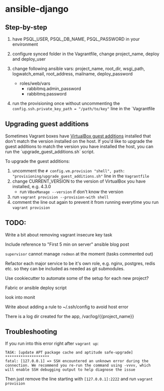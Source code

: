 ansible-django
==============

Step-by-step
------------

1. have PSQL_USER, PSQL_DB_NAME, PSQL_PASSWORD in your environment

2. configure synced folder in the Vagrantfile, change project_name, deploy and deploy_user

3. change following ansible vars: project_name, root_dir, wsgi_path, logwatch_email, root_address, mailname, deploy_password
    * roles/web/vars
        * rabbitmq.admin_password
        * rabbitmq.password

4. run the provisioning once without uncommenting the `config.ssh.private_key_path = "/path/to/key"` line in the `Vagrantfile


Upgrading guest additions
-------------------------

Sometimes Vagrant boxes have [VirtualBox guest additions](http://www.virtualbox.org/manual/ch04.html) installed that don't match the version installed on the host.
If you'd like to upgrade the guest additions to match the version you have installed the host, you can run the ´upgrade_guest_additions.sh` script.

To upgrade the guest additions:

1. uncomment the `# config.vm.provision "shell", path: "provisioning/upgrade_guest_additions.sh"` line in the `Vagrantfile`
2. change CURRENT_VERSION to the version of VirtualBox you have installed, e.g. 4.3.0
    * run `VBoxManage --version` if don't know the version
3. run `vagrant provision --provision-with shell`
4. comment the line out again to prevent it from running everytime you run `vagrant provision`


TODO:
-----

Write a bit about removing vagrant insecure key task

Include reference to "First 5 min on server" ansible blog post

`supervisor` cannot manage `redmon` at the moment (tasks commented out)

Refactor each major service to be it's own role, e.g. nginx, postgres, redis etc. so they can be included as needed as git submodules.

Use cookiecutter to automate some of the setup for each new project?

Fabric or ansible deploy script

look into monit

Write about adding a rule to ~/.ssh/config to avoid host error

There is a log dir created for the app, /var/log/{{project_name}}


Troubleshooting
---------------

If you run into this error right after `vagrant up`:

```
TASK: [update APT package cache and aptitude safe-upgrade] ********************
fatal: [127.0.0.1] => SSH encountered an unknown error during the connection. We recommend you re-run the command using -vvvv, which will enable SSH debugging output to help diagnose the issue
```

Then just remove the line starting with `[127.0.0.1]:2222` and run `vagrant provision`
